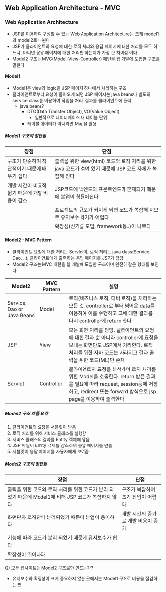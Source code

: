 ## Web Application Architecture - MVC

### Web Application Architecture

- JSP를 이용하여 구성할 수 있는 Web Application Architecture는 크게 model1과 model2로 나뉜다
- JSP가 클라이언트의 요청에 대한 로직 처리와 응답 페이지에 대한 처리를 모두 하느냐, 아니면 응답 페이지에 대한 처리만 하는지가 가장 큰 차이점 이다
- Model2 구조는 MVC(Model-View-Controller) 패턴을 웹 개발에 도입한 구조를 말한다

#### Model1

- Model1은 view와 logic을 JSP 페이지 하나에서 처리하는 구조
- 클라이언트로부터 요청이 들어오게 되면 JSP 페이지는 java beans나 별도의 service class를 이용하여 작업을 처리, 결과를 클라이언트에 출력
  - java beans?
    - DTO(Data Transfer Object), VO(Value Object)
      - 일반적으로 데이터베이스 내 테이블 단위
    - 테이블 데이터가 아니라면 Map을 활용

##### Model1 구조의 장단점
|장점|단점|
|--|--|
|구조가 단순하며 직관적이기 때문에 배우기 쉽다|출력을 위한 view(html) 코드와 로직 처리를 위한 java 코드가 섞여 있기 때문에 JSP 코드 자체가 복잡해 진다|
|개발 시간이 비교적 짧기 때문에 개발 비용이 감소|JSP코드에 백엔드와 프론트엔드가 혼재되기 때문에 분업이 힘들어진다|
||프로젝트의 규모가 커지게 되면 코드가 복잡해 지므로 유지보수 하기가 어렵다|
||확장성(신기술 도입, framework등..)이 나쁘다|

#### Model2 - MVC Pattern

- 클라이언트 요청에 대한 처리는 Servlet이, 로직 처리는 java class(Service, Dao, ..), 클라이언트에게 출력하는 응답 페이지를 JSP가 담당
- Model2 구조는 MVC 패턴을 웹 개발에 도입한 구조이며 완전히 같은 형태를 보인다

|Model2|MVC Pattern|설명|
|--|--|--|
|Service, Dao or Java Beans|Model|로직(비즈니스 로직, 디비 로직)을 처리하는 모든 것, controller로 부터 넘어온 data를 이용하여 이를 수행하고 그에 대한 결과를 다시 controller에 return 한다|
|JSP|View|모든 화면 처리를 담당. 클라이언트의 요청에 대한 결과 뿐 아니라 controller에 요청을 보내는 화면단도 JSP에서 처리한다. 로직 처리를 위한 자바 코드는 사라지고 결과 출력을 위한 코드(ML)만 존재|
|Servlet|Controller|클라이언트의 요청을 분석하여 로직 처리를 위한 Model을 호출한다. return 받은 결과를 필요에 따라 request, session등에 저장하고, redirect 또는 forward 방식으로 jsp page를 이용하여 출력한다|

##### Model2 구조 흐름 요약

1. 클라이언트의 요청을 서블릿이 받음
2. 로직 처리를 위해 서비스 클래스를 실행함
3. 서비스 클래스의 결과를 Entity 객체에 담음
4. JSP 파일이 Entity 객체를 참조하여 응답 페이지를 만듦
5. 서블릿이 응답 페이지를 사용자에게 보여줌

##### Model2 구조의 장단점
|장점|단점|
|--|--|
|출력을 위한 코드와 로직 처리를 위한 코드가 분리 되었기 때문에 Model1에 비해 JSP 코드가 복잡하지 않다|구조가 복잡하여 초기 진입이 어렵다|
|화면단과 로직단이 분리되었기 때문에 분업이 용이하다|개발 시간의 증가로 개발 비용이 증가|
|기능에 따라 코드가 분리 되었기 때문에 유지보수가 쉽다||
|확장성이 뛰어나다||

Q) 모든 웹사이트는 Model2 구조로만 만드는가?
- 유지보수와 확장성이 크게 중요하지 않은 곳에서는 Model1 구조로 비용을 절감하는 편 